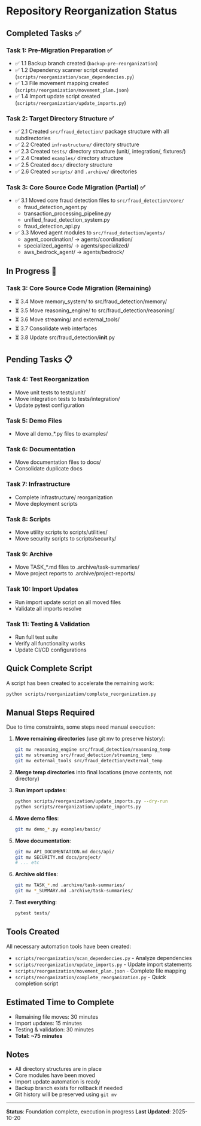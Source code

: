 # Repository Reorganization Status

## Completed Tasks ✅

### Task 1: Pre-Migration Preparation ✅
- ✅ 1.1 Backup branch created (`backup-pre-reorganization`)
- ✅ 1.2 Dependency scanner script created (`scripts/reorganization/scan_dependencies.py`)
- ✅ 1.3 File movement mapping created (`scripts/reorganization/movement_plan.json`)
- ✅ 1.4 Import update script created (`scripts/reorganization/update_imports.py`)

### Task 2: Target Directory Structure ✅
- ✅ 2.1 Created `src/fraud_detection/` package structure with all subdirectories
- ✅ 2.2 Created `infrastructure/` directory structure
- ✅ 2.3 Created `tests/` directory structure (unit/, integration/, fixtures/)
- ✅ 2.4 Created `examples/` directory structure
- ✅ 2.5 Created `docs/` directory structure
- ✅ 2.6 Created `scripts/` and `.archive/` directories

### Task 3: Core Source Code Migration (Partial) ✅
- ✅ 3.1 Moved core fraud detection files to `src/fraud_detection/core/`
  - fraud_detection_agent.py
  - transaction_processing_pipeline.py
  - unified_fraud_detection_system.py
  - fraud_detection_api.py
- ✅ 3.3 Moved agent modules to `src/fraud_detection/agents/`
  - agent_coordination/ → agents/coordination/
  - specialized_agents/ → agents/specialized/
  - aws_bedrock_agent/ → agents/bedrock/

## In Progress 🔄

### Task 3: Core Source Code Migration (Remaining)
- ⏳ 3.4 Move memory_system/ to src/fraud_detection/memory/
- ⏳ 3.5 Move reasoning_engine/ to src/fraud_detection/reasoning/
- ⏳ 3.6 Move streaming/ and external_tools/
- ⏳ 3.7 Consolidate web interfaces
- ⏳ 3.8 Update src/fraud_detection/__init__.py

## Pending Tasks 📋

### Task 4: Test Reorganization
- Move unit tests to tests/unit/
- Move integration tests to tests/integration/
- Update pytest configuration

### Task 5: Demo Files
- Move all demo_*.py files to examples/

### Task 6: Documentation
- Move documentation files to docs/
- Consolidate duplicate docs

### Task 7: Infrastructure
- Complete infrastructure/ reorganization
- Move deployment scripts

### Task 8: Scripts
- Move utility scripts to scripts/utilities/
- Move security scripts to scripts/security/

### Task 9: Archive
- Move TASK_*.md files to .archive/task-summaries/
- Move project reports to .archive/project-reports/

### Task 10: Import Updates
- Run import update script on all moved files
- Validate all imports resolve

### Task 11: Testing & Validation
- Run full test suite
- Verify all functionality works
- Update CI/CD configurations

## Quick Complete Script

A script has been created to accelerate the remaining work:

```bash
python scripts/reorganization/complete_reorganization.py
```

## Manual Steps Required

Due to time constraints, some steps need manual execution:

1. **Move remaining directories** (use git mv to preserve history):
   ```bash
   git mv reasoning_engine src/fraud_detection/reasoning_temp
   git mv streaming src/fraud_detection/streaming_temp
   git mv external_tools src/fraud_detection/external_temp
   ```

2. **Merge temp directories** into final locations (move contents, not directory)

3. **Run import updates**:
   ```bash
   python scripts/reorganization/update_imports.py --dry-run
   python scripts/reorganization/update_imports.py
   ```

4. **Move demo files**:
   ```bash
   git mv demo_*.py examples/basic/
   ```

5. **Move documentation**:
   ```bash
   git mv API_DOCUMENTATION.md docs/api/
   git mv SECURITY.md docs/project/
   # ... etc
   ```

6. **Archive old files**:
   ```bash
   git mv TASK_*.md .archive/task-summaries/
   git mv *_SUMMARY.md .archive/task-summaries/
   ```

7. **Test everything**:
   ```bash
   pytest tests/
   ```

## Tools Created

All necessary automation tools have been created:

- `scripts/reorganization/scan_dependencies.py` - Analyze dependencies
- `scripts/reorganization/update_imports.py` - Update import statements
- `scripts/reorganization/movement_plan.json` - Complete file mapping
- `scripts/reorganization/complete_reorganization.py` - Quick completion script

## Estimated Time to Complete

- Remaining file moves: 30 minutes
- Import updates: 15 minutes
- Testing & validation: 30 minutes
- **Total: ~75 minutes**

## Notes

- All directory structures are in place
- Core modules have been moved
- Import update automation is ready
- Backup branch exists for rollback if needed
- Git history will be preserved using `git mv`

---

**Status**: Foundation complete, execution in progress
**Last Updated**: 2025-10-20

